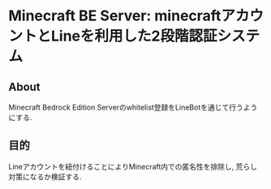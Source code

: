 # Minecraft BE Server: minecraftアカウントとLineを利用した2段階認証システム
## About
Minecraft Bedrock Edition Serverのwhitelist登録をLineBotを通じて行うようにする. 
## 目的
Lineアカウントを紐付けることによりMinecraft内での匿名性を排除し, 荒らし対策になるか検証する.